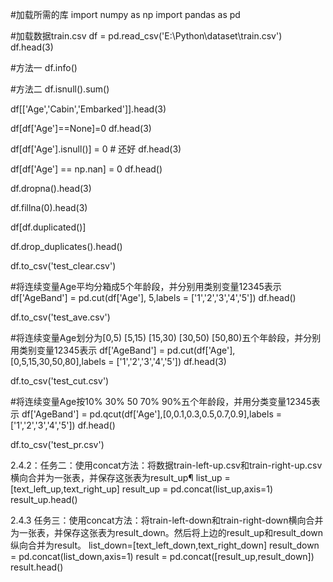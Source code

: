 #加载所需的库
import numpy as np
import pandas as pd

#加载数据train.csv
df = pd.read_csv('E:\\Python\\dataset\\train.csv')
df.head(3)

#方法一
df.info()

#方法二
df.isnull().sum()

df[['Age','Cabin','Embarked']].head(3)

df[df['Age']==None]=0
df.head(3)

df[df['Age'].isnull()] = 0 # 还好
df.head(3)

df[df['Age'] == np.nan] = 0
df.head()

df.dropna().head(3)

df.fillna(0).head(3)

df[df.duplicated()]

df.drop_duplicates().head()

df.to_csv('test_clear.csv')


#将连续变量Age平均分箱成5个年龄段，并分别用类别变量12345表示
df['AgeBand'] = pd.cut(df['Age'], 5,labels = ['1','2','3','4','5'])
df.head()

df.to_csv('test_ave.csv')

#将连续变量Age划分为[0,5) [5,15) [15,30) [30,50) [50,80)五个年龄段，并分别用类别变量12345表示
df['AgeBand'] = pd.cut(df['Age'],[0,5,15,30,50,80],labels = ['1','2','3','4','5'])
df.head(3)

df.to_csv('test_cut.csv')

#将连续变量Age按10% 30% 50 70% 90%五个年龄段，并用分类变量12345表示
df['AgeBand'] = pd.qcut(df['Age'],[0,0.1,0.3,0.5,0.7,0.9],labels = ['1','2','3','4','5'])
df.head()

df.to_csv('test_pr.csv')



2.4.2：任务二：使用concat方法：将数据train-left-up.csv和train-right-up.csv横向合并为一张表，并保存这张表为result_up¶
list_up = [text_left_up,text_right_up]
result_up = pd.concat(list_up,axis=1)
result_up.head()

2.4.3 任务三：使用concat方法：将train-left-down和train-right-down横向合并为一张表，并保存这张表为result_down。然后将上边的result_up和result_down纵向合并为result。
list_down=[text_left_down,text_right_down]
result_down = pd.concat(list_down,axis=1)
result = pd.concat([result_up,result_down])
result.head()
